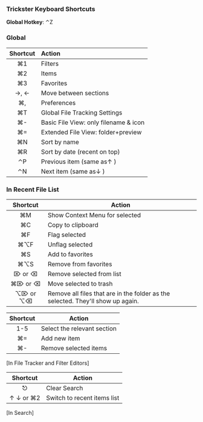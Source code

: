 ### Trickster Keyboard Shortcuts

**Global Hotkey**: ⌃Z

### Global

| Shortcut	| Action	|  
|  :-----:	| :------	|  
| ⌘1	| Filters	|  
| ⌘2	| Items	|  
| ⌘3	| Favorites	|  
| →, ←	| Move between sections	|  
| ⌘,	| Preferences	|  
| ⌘T	| Global File Tracking Settings	|  
| ⌘-	| Basic File View: only filename & icon	|  
| ⌘=	| Extended File View: folder+preview	|  
| ⌘N	| Sort by name	|  
| ⌘R	| Sort by date (recent on top)	|  
|  ⌃P	| Previous item (same as↑ )	|  
| ⌃N	| Next item (same as↓ )	|  


### In Recent File List

| Shortcut	| Action	|  
|  :------:	| ------	|  
| ⌘M	| Show Context Menu for selected	|  
| ⌘C	| Copy to clipboard	|  
| ⌘F	| Flag selected	|  
| ⌘⌥F	| Unflag selected	|  
| ⌘S	| Add to favorites	|  
| ⌘⌥S	| Remove from favorites	|  
| ⌦ or ⌫	| Remove selected from list	|  
| ⌘⌦ or ⌫	| Move selected to trash	|  
| ⌥⌦ or ⌥⌫	| Remove all files that are in the folder as the selected. They'll show up again.	| 


| Shortcut	| Action	|  
|  :------:	| ------	|  
| 1-5	| Select the relevant section	|  
| ⌘=	| Add new item	|  
| ⌘-	| Remove selected items	|  
[In File Tracker and Filter Editors]

| Shortcut	| Action	|  
|  :------:	| ------	|  
| ⎋	| Clear Search	|  
| ↑ ↓ or ⌘2	| Switch to recent items list	|  
[In Search]
